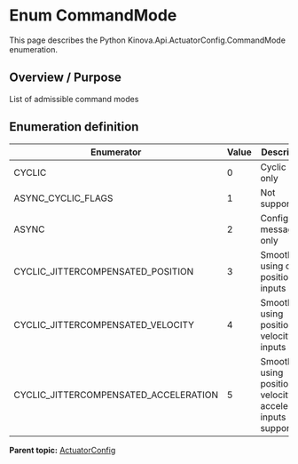 # Enum CommandMode

This page describes the Python Kinova.Api.ActuatorConfig.CommandMode enumeration.

## Overview / Purpose

List of admissible command modes

## Enumeration definition

|Enumerator|Value|Description|
|----------|-----|-----------|
|CYCLIC|0|Cyclic data only|
|ASYNC\_CYCLIC\_FLAGS|1|Not supported|
|ASYNC|2|Config messages only|
|CYCLIC\_JITTERCOMPENSATED\_POSITION|3|Smoothing using only position inputs|
|CYCLIC\_JITTERCOMPENSATED\_VELOCITY|4|Smoothing using position and velocity inputs|
|CYCLIC\_JITTERCOMPENSATED\_ACCELERATION|5|Smoothing using position, velocity and acceleration inputs \(not supported\)|

**Parent topic:** [ActuatorConfig](../references/summary_ActuatorConfig.md)

